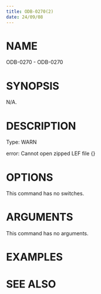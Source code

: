 ```yaml
---
title: ODB-0270(2)
date: 24/09/08
---
```


# NAME

ODB-0270 - ODB-0270

# SYNOPSIS

N/A.

# DESCRIPTION

Type: WARN

error: Cannot open zipped LEF file {}

# OPTIONS

This command has no switches.

# ARGUMENTS

This command has no arguments.

# EXAMPLES

# SEE ALSO
